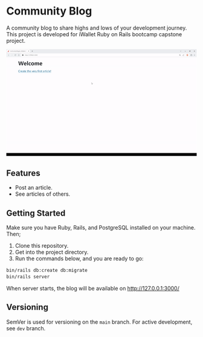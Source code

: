 # Community Blog

A community blog to share highs and lows of your development journey. This project is developed for iWallet Ruby on Rails bootcamp capstone project.

![Demo of the project plays as a gif file.](.github/demo.gif)

## Features

- Post an article.
- See articles of others.

## Getting Started

Make sure you have Ruby, Rails, and PostgreSQL installed on your machine. Then;

1. Clone this repository.
2. Get into the project directory.
3. Run the commands below, and you are ready to go:
```bash
bin/rails db:create db:migrate
bin/rails server
```

When server starts, the blog will be available on http://127.0.0.1:3000/

## Versioning

SemVer is used for versioning on the `main` branch. For active development, see `dev` branch.
